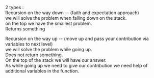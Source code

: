 2 types : <br/>
Recursion on the way down -- (faith and expectation approach) <br/>
we will solve the problem when falling down on the stack.<br/>
on the top we have the smallest problem.<br/>
Returns something<br/>

Recursion on the way up -- (move up and pass your contribution via variables to next level)<br/>
we will solve the problem while going up.<br/>
Does not return something.<br/>
On the top of the stack we will have our answer.<br/>
As while going up we need to give our contribution we need help of additional variables in the function. <br/>
